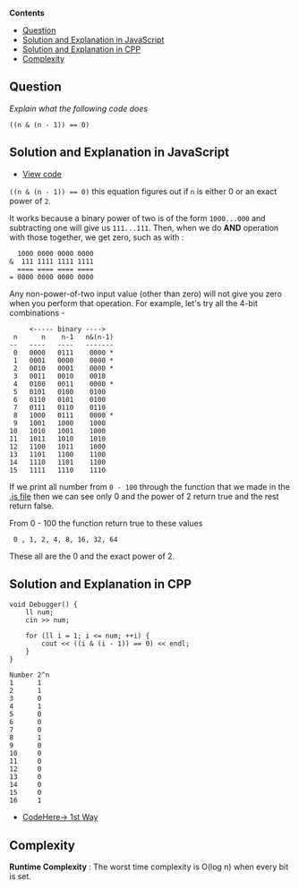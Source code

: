**Contents**

- [Question](#question)
- [Solution and Explanation in JavaScript](#solution-and-explanation-in-javascript)
- [Solution and Explanation in CPP](#solution-and-explanation-in-cpp)
- [Complexity](#complexity)

## Question
*Explain what the following code does*
```
((n & (n - 1)) == 0)
```
## Solution and Explanation in JavaScript

- [View code](/src/Bit%20Manipulations/Debugger/Debugger.js)

`((n & (n - 1)) == 0)` this equation figures out if `n` is either 0 or an exact power of `2`. <br>

It works because a binary power of two is of the form `1000...000` and subtracting one will give us `111...111`. Then, when we do **AND** operation with those together, we get zero, such as with :
```
  1000 0000 0000 0000
&  111 1111 1111 1111
  ==== ==== ==== ====
= 0000 0000 0000 0000
```
Any non-power-of-two input value (other than zero) will not give you zero when you perform that operation. For example, let's try all the 4-bit combinations -
```
     <----- binary ---->
 n      n    n-1   n&(n-1)
--   ----   ----   -------
 0   0000   0111    0000 *
 1   0001   0000    0000 *
 2   0010   0001    0000 *
 3   0011   0010    0010
 4   0100   0011    0000 *
 5   0101   0100    0100
 6   0110   0101    0100
 7   0111   0110    0110
 8   1000   0111    0000 *
 9   1001   1000    1000
10   1010   1001    1000
11   1011   1010    1010
12   1100   1011    1000
13   1101   1100    1100
14   1110   1101    1100
15   1111   1110    1110
```
If we print all number from `0 - 100` through the function that we made in the [.js file](/src/Bit%20Manipulations/Debugger/Debugger.js) then we can see only 0 and the power of 2 return true and the rest return false. <br>

From 0 - 100 the function return true to these values <br>

` 0 , 1, 2, 4, 8, 16, 32, 64` <br>

These all are the 0 and the exact power of 2. 

## Solution and Explanation in CPP

```
void Debugger() {
    ll num;
    cin >> num;

    for (ll i = 1; i <= num; ++i) {
        cout << ((i & (i - 1)) == 0) << endl;
    }
}
```

```
Number 2^n
1      1
2      1
3      0
4      1
5      0
6      0
7      0
8      1
9      0
10     0
11     0
12     0
13     0
14     0
15     0
16     1
```

- [CodeHere-> 1st Way](/src/Bit%20Manipulations/Debugger/Debugger01.cpp)

## Complexity

**Runtime Complexity** : The worst time complexity is O(log n) when every bit is set. 
